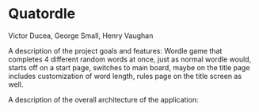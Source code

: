# Quatordle
Victor Ducea, George Small, Henry Vaughan

A description of the project goals and features:
Wordle game that completes 4 different random words at once, just as normal wordle would, starts off on a start page, switches to main board, maybe on the title page includes customization of word length, rules page on the title screen as well.

A description of the overall architecture of the application:
